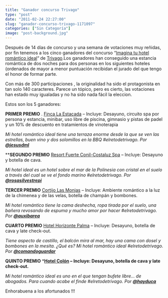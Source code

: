 ```yaml
---
title: "Ganador concurso Trivago"
type: "post"
date: "2011-02-24 22:27:00"
slug: "ganador-concurso-trivago-1171097"
categories: ["Sin Categoría"]
image: "post-background.jpg"
---
```


Después de 14 días de concurso y una semana de votaciones muy reñidas, por fin tenemos a los cinco ganadores del concurso “[Imagina tu hotel romántico ideal](http://www.trivago.es/static.php?&sid=2047)“ de [Trivago](http://blog.trivago.es/2011/02/23/ganadores-concurso-imagina-hotel-romantico-ideal/).Los ganadores han conseguido una estancia romántica de dos noches para dos personas en los siguientes hoteles (ordenados de mayor a menor puntuación recibidan el jurado del que tengo el honor de formar parte.

Con más de 300 participaciones , la originalidad ha sido el protagonista en tan solo 140 caracteres. Parece un tópico, pero es cierto, las votaciones han estado muy igualadas y no ha sido nada fácil la eleccion.

Estos son los 5 ganadores:

**PRIMER PREMIO** . [Finca La Estacada](http://www.fincalaestacada.com/) – Incluye: Desayuno, circuito spa por persona y estancia, minibar, uso libre de piscina, gimnasio y pistas de padel y un 10% de descuento en tratamientos de vinoterapia

*Mi hotel romántico ideal tiene una terraza enorme desde la que se ven las estrellas, buen vino y dos solomillos en la BBQ #elretodetrivago. Por **[@jesusdml](http://twitter.com/jesusdml)***

*[](http://twitter.com/jesusdml)***SEGUNDO PREMIO** [Resort Fuerte Conil-Costaluz Spa](http://www.fuertehoteles.com/es/hoteles/conil/resort-fuerte-conil-costaluz-spa) – Incluye: Desayuno y botella de cava.

*Mi hotel ideal es un hotel sobre el mar de la Polinesia con cristal en el suelo a través del cual se ve el fondo marino #elretodetrivago. Por [**@rosasilvestrepi**](http://twitter.com/rosasilvestrepi)*

**TERCER PREMIO** [Cortijo Las Monjas](http://www.cortijolasmonjas.com/) – Incluye: Ambiente romántico a la luz de la chimenea y de las velas, botella de champán y bombones.

*Mi hotel romántico tiene la cama deshecha, ropa tirada por el suelo, una bañera revosando de espuma y mucho amor por hacer #elretodetrivago. Por [**@auxibarea**](http://twitter.com/auxibarea)*

**CUARTO PREMIO** [Hotel Horizonte Palma](http://www.amic-hotels-mallorca.com/default.asp?idcat=18797&lang=ES) – Incluye: Desayuno, botella de cava y late check-out.

*Tiene aspecto de castillo, el balcón mira al mar, hay una cama con dosel y bombones en la mesita. ¿Qué es? Mi hotel romántico ideal #elretodetrivago. Por [**@comandoguardar**](http://twitter.com/comandoguardar)*

**QUINTO PREMIO** ***[Hotel Colón](http://www.amic-hotels-mallorca.com/default.asp?idcat=18805&lang=ES) – Incluye: Desayuno, botella de cava y late check-out.**

*Mi hotel romántico ideal es uno en el que tengan bufete libre… de abogados. Para cuando acabe el finde #elretodetrivago. Por **[@hayduca](http://twitter.com/hayduca)***

Enhorabuena a los afortunados !!!